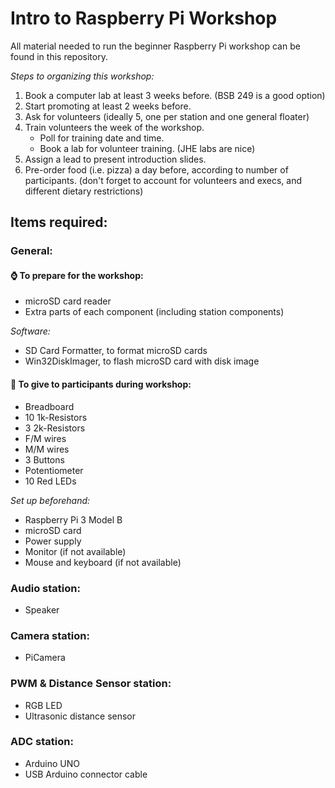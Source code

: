 # Intro to Raspberry Pi Workshop
All material needed to run the beginner Raspberry Pi workshop can be found in this repository.

*Steps to organizing this workshop:*
1. Book a computer lab at least 3 weeks before. (BSB 249 is a good option)
2. Start promoting at least 2 weeks before. 
3. Ask for volunteers (ideally 5, one per station and one general floater)
4. Train volunteers the week of the workshop. 
    * Poll for training date and time.
    * Book a lab for volunteer training. (JHE labs are nice)
5. Assign a lead to present introduction slides.
6. Pre-order food (i.e. pizza) a day before, according to number of participants. (don't forget to account for volunteers and execs, and different dietary restrictions)


## Items required:

### General:

#### ⌚️ To prepare for the workshop:
- microSD card reader
- Extra parts of each component (including station components)

*Software:*
- SD Card Formatter, to format microSD cards
- Win32DiskImager, to flash microSD card with disk image 

#### 🧰 To give to participants during workshop:
- Breadboard
- 10 1k-Resistors
- 3 2k-Resistors
- F/M wires
- M/M wires
- 3 Buttons
- Potentiometer
- 10 Red LEDs

*Set up beforehand:*
- Raspberry Pi 3 Model B
- microSD card
- Power supply
- Monitor (if not available)
- Mouse and keyboard (if not available)

### Audio station:
- Speaker

### Camera station:
- PiCamera

### PWM & Distance Sensor station:
- RGB LED
- Ultrasonic distance sensor

### ADC station:
- Arduino UNO
- USB Arduino connector cable




